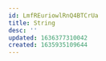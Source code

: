 ```yaml
---
id: LmfREuriowlRnQ4BTCrUa
title: String
desc: ''
updated: 1636377310042
created: 1635935109644
---
```


